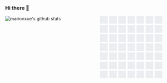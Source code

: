 ### Hi there 👋
<img align='right' src='https://github.com/yeaheo/yeaheo/blob/master/img/github_wall.gif' width='200'>

![marionxue's github stats](https://github-readme-stats.vercel.app/api?username=yeaheo&show_icons=true&theme=vue&count_private=true)
